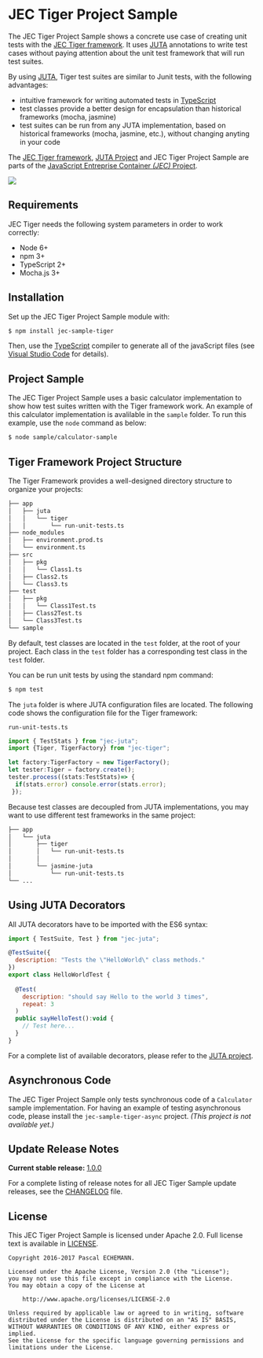 # JEC Tiger Project Sample

The JEC Tiger Project Sample shows a concrete use case of creating unit tests with the [JEC Tiger framework](https://github.com/pechemann/jec-tiger). It uses [JUTA](https://github.com/pechemann/jec-juta) annotations to write test cases without paying attention about the unit test framework that will run test suites.

By using [JUTA](https://github.com/pechemann/jec-juta), Tiger test suites are similar to Junit tests, with the following advantages:
- intuitive framework for writing automated tests in [TypeScript](https://www.typescriptlang.org/)
- test classes provide a better design for encapsulation than historical frameworks (mocha, jasmine)
- test suites can be run from any JUTA implementation, based on historical frameworks (mocha, jasmine, etc.), without changing anyting in your code

The [JEC Tiger framework](https://github.com/pechemann/jec-tiger), [JUTA Project](https://github.com/pechemann/jec-juta) and JEC Tiger Project Sample are parts of the [JavaScript Entreprise Container *(JEC)* Project][jec-url].

[![][jec-logo]][jec-url]

## Requirements

JEC Tiger needs the following system parameters in order to work correctly:

- Node 6+
- npm 3+
- TypeScript 2+
- Mocha.js 3+

## Installation

Set up the JEC Tiger Project Sample module with:

```bash
$ npm install jec-sample-tiger
```

Then, use the [TypeScript](https://www.typescriptlang.org/) compiler to generate all of the javaScript files
(see [Visual Studio Code](https://code.visualstudio.com/) for details).

## Project Sample

The JEC Tiger Project Sample uses a basic calculator implementation to show how
test suites written with the Tiger framework work. An example of this calculator
implementation is avalilable in the `sample` folder. To run this example, use
the `node` command as below:

```bash
$ node sample/calculator-sample
```

## Tiger Framework Project Structure

The Tiger Framework provides a well-designed directory structure to organize your projects:

```bash
├── app
│   ├── juta
│   │   └── tiger
│   │       └── run-unit-tests.ts
├── node_modules
│   ├── environment.prod.ts
│   └── environment.ts
├── src
│   ├── pkg
│   │   └── Class1.ts
│   ├── Class2.ts
│   └── Class3.ts
├── test
│   ├── pkg
│   │   └── Class1Test.ts
│   ├── Class2Test.ts
│   └── Class3Test.ts
└── sample
```

By default, test classes are located in the `test` folder, at the root of your project. Each class in the `test` folder has a corresponding test class in the `test` folder.

You can be run unit tests by using the standard npm command:
```bash
$ npm test
```

The `juta` folder is where JUTA configuration files are located. The following code shows the configuration file for the Tiger framework:

`run-unit-tests.ts`

```javascript
import { TestStats } from "jec-juta";
import {Tiger, TigerFactory} from "jec-tiger";

let factory:TigerFactory = new TigerFactory();
let tester:Tiger = factory.create();
tester.process((stats:TestStats)=> {
  if(stats.error) console.error(stats.error);
 });
```

Because test classes are decoupled from JUTA implementations, you may want to use different test frameworks in the same project:

```bash
├── app
│   └── juta
│       ├── tiger
│       │   └── run-unit-tests.ts
│       │
│       └── jasmine-juta
│           └── run-unit-tests.ts
└── ...
```

## Using JUTA Decorators

All JUTA decorators have to be imported with the ES6 syntax:

```javascript
import { TestSuite, Test } from "jec-juta";

@TestSuite({
  description: "Tests the \"HelloWorld\" class methods."
})
export class HelloWorldTest {
  
  @Test(
    description: "should say Hello to the world 3 times",
    repeat: 3
  )
  public sayHelloTest():void {
    // Test here...
  }
}
```

For a complete list of available decorators, please refer to the [JUTA project][jec-juta-url].

## Asynchronous Code

The JEC Tiger Project Sample only tests synchronous code of a `Calculator` sample implementation. For having an example of testing asynchronous code, please install the `jec-sample-tiger-async` project. *(This project is not available yet.)*

## Update Release Notes

**Current stable release:** [1.0.0](CHANGELOG.md#jec-sample-tiger-1.0.0)
 
For a complete listing of release notes for all JEC Tiger Sample update releases, see the [CHANGELOG](CHANGELOG.md) file. 

## License
This JEC Tiger Project Sample is licensed under Apache 2.0. Full license text is available in [LICENSE](LICENSE).

```
Copyright 2016-2017 Pascal ECHEMANN.

Licensed under the Apache License, Version 2.0 (the "License");
you may not use this file except in compliance with the License.
You may obtain a copy of the License at

    http://www.apache.org/licenses/LICENSE-2.0

Unless required by applicable law or agreed to in writing, software
distributed under the License is distributed on an "AS IS" BASIS,
WITHOUT WARRANTIES OR CONDITIONS OF ANY KIND, either express or implied.
See the License for the specific language governing permissions and
limitations under the License.
```

[jec-url]: https://github.com/pechemann/JEC
[jec-juta-url]: https://github.com/pechemann/jec-juta
[jec-logo]: https://raw.githubusercontent.com/pechemann/JEC/master/assets/jec-logos/jec-logo.png